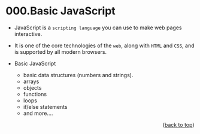 <a name="topage"></a>

# 000.Basic JavaScript

* JavaScript is a `scripting language` you can use to make web pages interactive.
* It is one of the core technologies of the `web`, along with `HTML` and `CSS`, and is supported by all modern browsers.

* Basic JavaScript
    * basic data structures (numbers and strings).
    * arrays
    * objects
    * functions
    * loops
    * if/else statements
    * and more....


<p align="right">(<a href="#topage">back to top</a>)</p>
<br/>
<br/>
